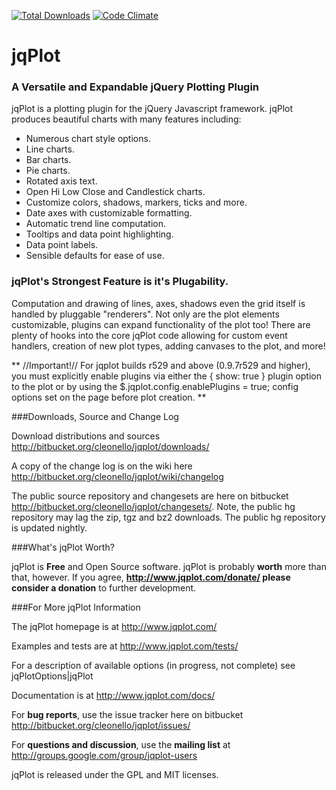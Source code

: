 [![Total Downloads](https://poser.pugx.org/dbrisinajumi/yii-jqplot/downloads)](https://packagist.org/packages/dbrisinajumi/yii-jqplot)
[![Code Climate](https://img.shields.io/codeclimate/github/dbrisinajumi/yii-jqplot.svg)](https://codeclimate.com/github/dbrisinajumi/yii-jqplot)

jqPlot
============

### A Versatile and Expandable jQuery Plotting Plugin
 
jqPlot is a plotting plugin for the jQuery Javascript framework. jqPlot produces beautiful charts with many features including:
 
* Numerous chart style options.
* Line charts.
* Bar charts.
* Pie charts.
* Rotated axis text.
* Open Hi Low Close and Candlestick charts.
* Customize colors, shadows, markers, ticks and more.
* Date axes with customizable formatting.
* Automatic trend line computation.
* Tooltips and data point highlighting.
* Data point labels.
* Sensible defaults for ease of use.
 

### jqPlot's Strongest Feature is it's Plugability. 

Computation and drawing of lines, axes, shadows even the grid itself is handled by pluggable "renderers". Not only are the plot elements customizable, plugins can expand functionality of the plot too! There are plenty of hooks into the core jqPlot code allowing for custom event handlers, creation of new plot types, adding canvases to the plot, and more!
 
** //Important!// For jqplot builds r529 and above (0.9.7r529 and higher), you must explicitly enable plugins via either the { show: true } plugin option to the plot or by using the $.jqplot.config.enablePlugins = true; config options set on the page before plot creation. **

###Downloads, Source and Change Log

Download distributions and sources  http://bitbucket.org/cleonello/jqplot/downloads/
 
A copy of the change log is on the wiki here http://bitbucket.org/cleonello/jqplot/wiki/changelog
 
The public source repository and changesets are here on bitbucket http://bitbucket.org/cleonello/jqplot/changesets/.  Note, the public hg repository may lag the zip, tgz and bz2 downloads.  The public hg repository is updated nightly.
 

###What's jqPlot Worth?

jqPlot is **Free** and Open Source software.  jqPlot is probably **worth** more than that, however.  If you agree, **http://www.jqplot.com/donate/ please consider a donation** to further development.


###For More jqPlot Information
 
The jqPlot homepage is at http://www.jqplot.com/

Examples and tests are at http://www.jqplot.com/tests/

For a description of available options (in progress, not complete) see jqPlotOptions|jqPlot

Documentation is at http://www.jqplot.com/docs/

For **bug reports**, use the issue tracker here on bitbucket http://bitbucket.org/cleonello/jqplot/issues/

For **questions and discussion**, use the **mailing list** at http://groups.google.com/group/jqplot-users

jqPlot is released under the GPL and MIT licenses.
